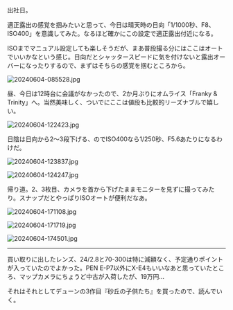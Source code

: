 出社日。

適正露出の感覚を掴みたいと思って、今日は晴天時の日向「1/1000秒、F8、ISO400」を意識してみた。なるほど確かにこの設定で適正露出付近になる。

ISOまでマニュアル設定しても楽しそうだが、まあ普段撮る分にはここはオートでいいかなという感じ。日向だとシャッタースピードに気を付けないと露出オーバーになったりするので、まずはそちらの感覚を掴むところから。

![20240604-085528.jpg](https://ceshmina-photos.s3.ap-northeast-1.amazonaws.com/medium/202406/20240604-085528.jpg)

昼、今日は12時台に会議がなかったので、2か月ぶりにオムライス「Franky & Trinity」へ。当然美味しく、ついでにここは値段も比較的リーズナブルで嬉しい。

![20240604-122423.jpg](https://ceshmina-photos.s3.ap-northeast-1.amazonaws.com/medium/202406/20240604-122423.jpg "ドルフィンオムライス")

日陰は日向から2〜3段下げる、のでISO400なら1/250秒、F5.6あたりになるわけだ。

![20240604-123837.jpg](https://ceshmina-photos.s3.ap-northeast-1.amazonaws.com/medium/202406/20240604-123837.jpg)

![20240604-124247.jpg](https://ceshmina-photos.s3.ap-northeast-1.amazonaws.com/medium/202406/20240604-124247.jpg)

帰り道。2、3枚目、カメラを首から下げたままモニターを見ずに撮ってみたり。スナップだとやっぱりISOオートが便利だなあ。

![20240604-171108.jpg](https://ceshmina-photos.s3.ap-northeast-1.amazonaws.com/medium/202406/20240604-171108.jpg)

![20240604-171719.jpg](https://ceshmina-photos.s3.ap-northeast-1.amazonaws.com/medium/202406/20240604-171719.jpg)

![20240604-174501.jpg](https://ceshmina-photos.s3.ap-northeast-1.amazonaws.com/medium/202406/20240604-174501.jpg)

---

買い取りに出したレンズ、24/2.8と70-300は特に減額なく、予定通りポイントが入っていたのでよかった。PEN E-P7以外にX-E4もいいなあと思っていたところ、マップカメラにちょうど中古が入荷したが、19万円...

それはそれとしてデューンの3作目『砂丘の子供たち』を買ったので、読んでいく。

